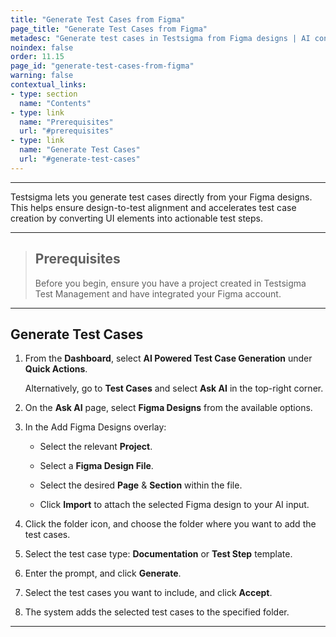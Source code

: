 ```yaml
---
title: "Generate Test Cases from Figma"
page_title: "Generate Test Cases from Figma"
metadesc: "Generate test cases in Testsigma from Figma designs | AI converts Figma UI into test steps, ensuring design-to-test alignment and speeding up test creation"
noindex: false
order: 11.15
page_id: "generate-test-cases-from-figma"
warning: false
contextual_links:
- type: section
  name: "Contents"
- type: link
  name: "Prerequisites"
  url: "#prerequisites"
- type: link
  name: "Generate Test Cases"
  url: "#generate-test-cases"
---
```


---

Testsigma lets you generate test cases directly from your Figma designs. This helps ensure design-to-test alignment and accelerates test case creation by converting UI elements into actionable test steps.

---

> ## **Prerequisites**
> 
> Before you begin, ensure you have a project created in Testsigma Test Management and have integrated your Figma account.

---

## **Generate Test Cases**

1. From the **Dashboard**, select **AI Powered Test Case Generation** under **Quick Actions**.

   Alternatively, go to **Test Cases** and select **Ask AI** in the top-right corner.

2. On the **Ask AI** page, select **Figma Designs** from the available options.

3. In the Add Figma Designs overlay:
      
      - Select the relevant **Project**.
      
      - Select a **Figma Design File**.
      
      - Select the desired **Page** & **Section** within the file.
      
      - Click **Import** to attach the selected Figma design to your AI input.

4. Click the folder icon, and choose the folder where you want to add the test cases.

5. Select the test case type: **Documentation** or **Test Step** template.

6. Enter the prompt, and click **Generate**.

7. Select the test cases you want to include, and click **Accept**.

8. The system adds the selected test cases to the specified folder.

---